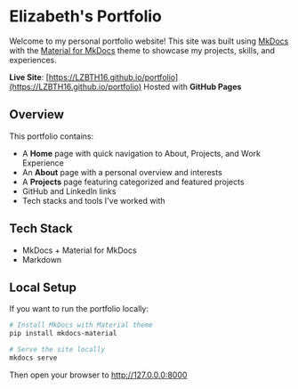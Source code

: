 # Elizabeth's Portfolio

Welcome to my personal portfolio website! This site was built using [MkDocs](https://www.mkdocs.org/) with the [Material for MkDocs](https://squidfunk.github.io/mkdocs-material/) theme to showcase my projects, skills, and experiences.

**Live Site**: [https://LZBTH16.github.io/portfolio](https://LZBTH16.github.io/portfolio)
Hosted with **GitHub Pages**

## Overview

This portfolio contains:

- A **Home** page with quick navigation to About, Projects, and Work Experience
- An **About** page with a personal overview and interests
- A **Projects** page featuring categorized and featured projects
- GitHub and LinkedIn links
- Tech stacks and tools I've worked with

## Tech Stack

- MkDocs + Material for MkDocs
- Markdown

## Local Setup

If you want to run the portfolio locally:

```bash
# Install MkDocs with Material theme
pip install mkdocs-material

# Serve the site locally
mkdocs serve
```
Then open your browser to http://127.0.0.0:8000

